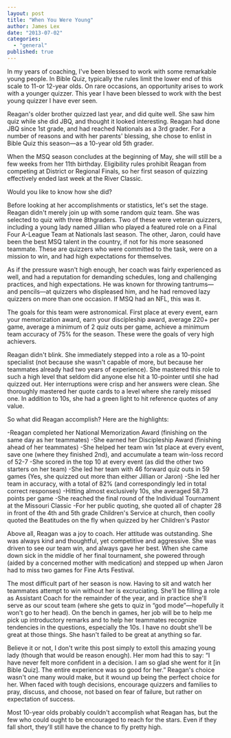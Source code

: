 ```yaml
---
layout: post
title: "When You Were Young"
author: James Lex
date: "2013-07-02"
categories: 
  - "general"
published: true
---
```


In my years of coaching, I've been blessed to work with some remarkable young people. In Bible Quiz, typically the rules limit the lower end of this scale to 11-or 12-year olds. On rare occasions, an opportunity arises to work with a younger quizzer. This year I have been blessed to work with the best young quizzer I have ever seen.

Reagan's older brother quizzed last year, and did quite well. She saw him quiz while she did JBQ, and thought it looked interesting. Reagan had done JBQ since 1st grade, and had reached Nationals as a 3rd grader. For a number of reasons and with her parents' blessing, she chose to enlist in Bible Quiz this season—as a 10-year old 5th grader.

When the MSQ season concludes at the beginning of May, she will still be a few weeks from her 11th birthday. Eligibility rules prohibit Reagan from competing at District or Regional Finals, so her first season of quizzing effectively ended last week at the River Classic.

Would you like to know how she did?

Before looking at her accomplishments or statistics, let's set the stage. Reagan didn't merely join up with some random quiz team. She was selected to quiz with three 8thgraders. Two of these were veteran quizzers, including a young lady named Jillian who played a featured role on a Final Four A-League Team at Nationals last season. The other, Jaron, could have been the best MSQ talent in the country, if not for his more seasoned teammate. These are quizzers who were committed to the task, were on a mission to win, and had high expectations for themselves.

As if the pressure wasn't high enough, her coach was fairly experienced as well, and had a reputation for demanding schedules, long and challenging practices, and high expectations. He was known for throwing tantrums—and pencils—at quizzers who displeased him, and he had removed lazy quizzers on more than one occasion. If MSQ had an NFL, this was it.

The goals for this team were astronomical. First place at every event, earn your memorization award, earn your discipleship award, average 220+ per game, average a minimum of 2 quiz outs per game, achieve a minimum team accuracy of 75% for the season. These were the goals of very high achievers.

Reagan didn't blink. She immediately stepped into a role as a 10-point specialist (not because she wasn't capable of more, but because her teammates already had two years of experience). She mastered this role to such a high level that seldom did anyone else hit a 10-pointer until she had quizzed out. Her interruptions were crisp and her answers were clean. She thoroughly mastered her quote cards to a level where she rarely missed one. In addition to 10s, she had a green light to hit reference quotes of any value.

So what did Reagan accomplish? Here are the highlights:

\-Reagan completed her National Memorization Award (finishing on the same day as her teammates) -She earned her Discipleship Award (finishing ahead of her teammates) -She helped her team win 1st place at every event, save one (where they finished 2nd), and accumulate a team win-loss record of 52-7 -She scored in the top 10 at every event (as did the other two starters on her team) -She led her team with 46 forward quiz outs in 59 games (Yes, she quizzed out more than either Jillian or Jaron) -She led her team in accuracy, with a total of 82% (and correspondingly led in total correct responses) -Hitting almost exclusively 10s, she averaged 58.73 points per game -She reached the final round of the Individual Tournament at the Missouri Classic -For her public quoting, she quoted all of chapter 28 in front of the 4th and 5th grade Children's Service at church, then coolly quoted the Beatitudes on the fly when quizzed by her Children's Pastor

Above all, Reagan was a joy to coach. Her attitude was outstanding. She was always kind and thoughtful, yet competitive and aggressive. She was driven to see our team win, and always gave her best. When she came down sick in the middle of her final tournament, she powered through (aided by a concerned mother with medication) and stepped up when Jaron had to miss two games for Fine Arts Festival.

The most difficult part of her season is now. Having to sit and watch her teammates attempt to win without her is excruciating. She'll be filling a role as Assistant Coach for the remainder of the year, and in practice she'll serve as our scout team (where she gets to quiz in “god mode”—hopefully it won't go to her head). On the bench in games, her job will be to help me pick up introductory remarks and to help her teammates recognize tendencies in the questions, especially the 10s. I have no doubt she'll be great at those things. She hasn't failed to be great at anything so far.

Believe it or not, I don't write this post simply to extoll this amazing young lady (though that would be reason enough). Her mom had this to say: “I have never felt more confident in a decision. I am so glad she went for it \[in Bible Quiz\]. The entire experience was so good for her.” Reagan's choice wasn't one many would make, but it wound up being the perfect choice for her. When faced with tough decisions, encourage quizzers and families to pray, discuss, and choose, not based on fear of failure, but rather on expectation of success.

Most 10-year olds probably couldn't accomplish what Reagan has, but the few who could ought to be encouraged to reach for the stars. Even if they fall short, they'll still have the chance to fly pretty high.
